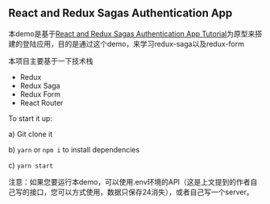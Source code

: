 ## React and Redux Sagas Authentication App

本demo是基于[React and Redux Sagas Authentication App Tutorial](https://start.jcolemorrison.com/react-and-redux-sagas-authentication-app-tutorial/)为原型来搭建的登陆应用，目的是通过这个demo，来学习redux-saga以及redux-form

本项目主要基于一下技术栈
- Redux
- Redux Saga
- Redux Form
- React Router

To start it up:

a) Git clone it

b) `yarn` or `npm i` to install dependencies

c) `yarn start`

注意：如果您要运行本demo，可以使用.env环境的API（这是上文提到的作者自己写的接口，您可以方式使用，数据只保存24消失），或者自己写一个server。